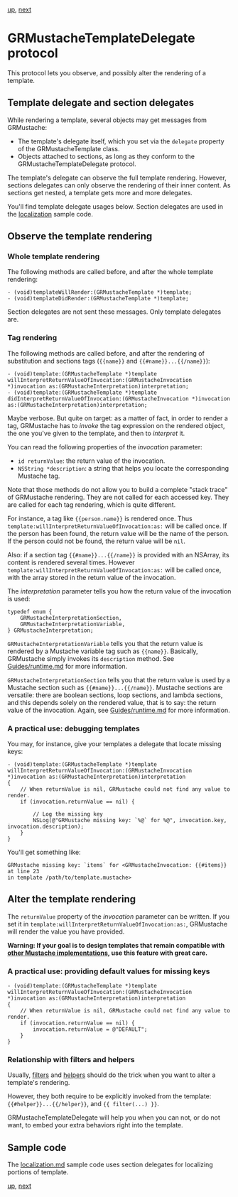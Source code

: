 [up](introduction.md), [next](../../../tree/master/Guides/sample_code)

GRMustacheTemplateDelegate protocol
===================================

This protocol lets you observe, and possibly alter the rendering of a template.


Template delegate and section delegates
---------------------------------------

While rendering a template, several objects may get messages from GRMustache:

- The template's delegate itself, which you set via the `delegate` property of the GRMustacheTemplate class.
- Objects attached to sections, as long as they conform to the GRMustacheTemplateDelegate protocol.

The template's delegate can observe the full template rendering. However, sections delegates can only observe the rendering of their inner content. As sections get nested, a template gets more and more delegates.

You'll find template delegate usages below. Section delegates are used in the [localization](sample_code/localization.md) sample code.


Observe the template rendering
------------------------------

### Whole template rendering

The following methods are called before, and after the whole template rendering:

```objc
- (void)templateWillRender:(GRMustacheTemplate *)template;
- (void)templateDidRender:(GRMustacheTemplate *)template;
```

Section delegates are not sent these messages. Only template delegates are.

### Tag rendering

The following methods are called before, and after the rendering of substitution and sections tags (`{{name}}` and `{{#name}}...{{/name}}`):

```objc
- (void)template:(GRMustacheTemplate *)template willInterpretReturnValueOfInvocation:(GRMustacheInvocation *)invocation as:(GRMustacheInterpretation)interpretation;
- (void)template:(GRMustacheTemplate *)template didInterpretReturnValueOfInvocation:(GRMustacheInvocation *)invocation as:(GRMustacheInterpretation)interpretation;
```

Maybe verbose. But quite on target: as a matter of fact, in order to render a tag, GRMustache has to *invoke* the tag expression on the rendered object, the one you've given to the template, and then to *interpret* it.

You can read the following properties of the *invocation* parameter:

- `id returnValue`: the return value of the invocation.
- `NSString *description`: a string that helps you locate the corresponding Mustache tag.

Note that those methods do not allow you to build a complete "stack trace" of GRMustache rendering. They are not called for each accessed key. They are called for each tag rendering, which is quite different.

For instance, a tag like `{{person.name}}` is rendered once. Thus `template:willInterpretReturnValueOfInvocation:as:` will be called once. If the person has been found, the return value will be the name of the person. If the person could not be found, the return value will be `nil`.

Also: if a section tag `{{#name}}...{{/name}}` is provided with an NSArray, its content is rendered several times. However `template:willInterpretReturnValueOfInvocation:as:` will be called once, with the array stored in the return value of the invocation.

The *interpretation* parameter tells you how the return value of the invocation is used:

```objc
typedef enum {
    GRMustacheInterpretationSection,
    GRMustacheInterpretationVariable,
} GRMustacheInterpretation;
```

`GRMustacheInterpretationVariable` tells you that the return value is rendered by a Mustache variable tag such as `{{name}}`. Basically, GRMustache simply invokes its `description` method. See [Guides/runtime.md](runtime.md) for more information.

`GRMustacheInterpretationSection` tells you that the return value is used by a Mustache section such as `{{#name}}...{{/name}}`. Mustache sections are versatile: there are boolean sections, loop sections, and lambda sections, and this depends solely on the rendered value, that is to say: the return value of the invocation. Again, see [Guides/runtime.md](runtime.md) for more information.


### A practical use: debugging templates

You may, for instance, give your templates a delegate that locate missing keys:

```objc
- (void)template:(GRMustacheTemplate *)template willInterpretReturnValueOfInvocation:(GRMustacheInvocation *)invocation as:(GRMustacheInterpretation)interpretation
{
    // When returnValue is nil, GRMustache could not find any value to render.
    if (invocation.returnValue == nil) {
        
        // Log the missing key
        NSLog(@"GRMustache missing key: `%@` for %@", invocation.key, invocation.description);
    }
}
```

You'll get something like:

```
GRMustache missing key: `items` for <GRMustacheInvocation: {{#items}} at line 23
in template /path/to/template.mustache>
```

Alter the template rendering
----------------------------

The `returnValue` property of the *invocation* parameter can be written. If you set it in `template:willInterpretReturnValueOfInvocation:as:`, GRMustache will render the value you have provided.

**Warning: If your goal is to design templates that remain compatible with [other Mustache implementations](https://github.com/defunkt/mustache/wiki/Other-Mustache-implementations), use this feature with great care.**


### A practical use: providing default values for missing keys

```objc
- (void)template:(GRMustacheTemplate *)template willInterpretReturnValueOfInvocation:(GRMustacheInvocation *)invocation as:(GRMustacheInterpretation)interpretation
{
    // When returnValue is nil, GRMustache could not find any value to render.
    if (invocation.returnValue == nil) {
        invocation.returnValue = @"DEFAULT";
    }
}
```

### Relationship with filters and helpers

Usually, [filters](filters.md) and [helpers](helpers.md) should do the trick when you want to alter a template's rendering.

However, they both require to be explicitly invoked from the template: `{{#helper}}...{{/helper}}`, and `{{ filter(...) }}`.

GRMustacheTemplateDelegate will help you when you can not, or do not want, to embed your extra behaviors right into the template.


Sample code
-----------

The [localization.md](sample_code/localization.md) sample code uses section delegates for localizing portions of template.


[up](introduction.md), [next](../../../tree/master/Guides/sample_code)

